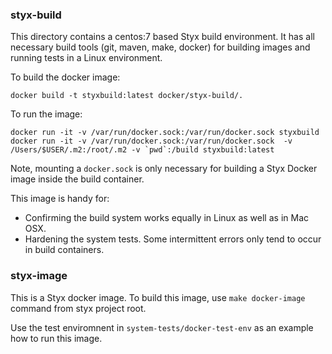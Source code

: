 
### styx-build

This directory contains a centos:7 based Styx build environment. It
has all necessary build tools (git, maven, make, docker) for building
images and running tests in a Linux environment. 

To build the docker image:

    docker build -t styxbuild:latest docker/styx-build/.
 
To run the image:

    docker run -it -v /var/run/docker.sock:/var/run/docker.sock styxbuild
    docker run -it -v /var/run/docker.sock:/var/run/docker.sock  -v /Users/$USER/.m2:/root/.m2 -v `pwd`:/build styxbuild:latest
    
Note, mounting a `docker.sock` is only necessary for building a Styx Docker
image inside the build container.


This image is handy for:
 
 * Confirming the build system works equally in Linux as well as in Mac OSX.
 * Hardening the system tests. Some intermittent errors only tend to occur in
   build containers.   

### styx-image

This is a Styx docker image. To build this image, use `make docker-image` command
from styx project root.

Use the test enviromnent in `system-tests/docker-test-env` as an example how to
run this image.
